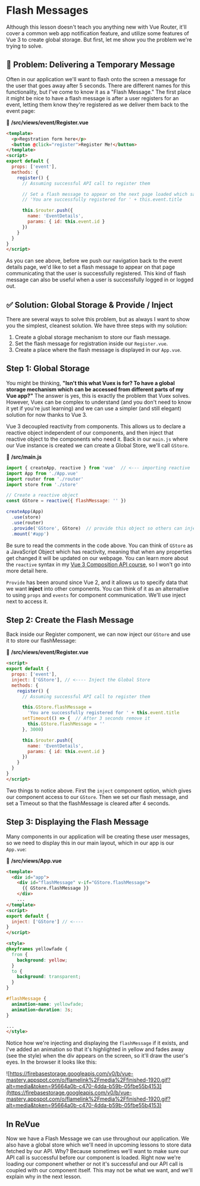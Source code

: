 # Flash Messages

Although this lesson doesn't teach you anything new with Vue Router, it'll cover a common web app notification feature, and utilize some features of Vue 3 to create global storage.  But first, let me show you the problem we're trying to solve.

## 🛑 Problem: Delivering a Temporary Message

Often in our application we'll want to flash onto the screen a message for the user that goes away after 5 seconds.  There are different names for this functionality, but I've come to know it as a "Flash Message."  The first place it might be nice to have a flash message is after a user registers for an event, letting them know they're registered as we deliver them back to the event page:

📄 **/src/views/event/Register.vue**

```html
<template>
  <p>Regstration form here</p>
  <button @click="register">Register Me!</button>
</template>
<script>
export default {
  props: ['event'],
  methods: {
    register() {
      // Assuming successful API call to register them

      // Set a flash message to appear on the next page loaded which says
      // 'You are successfully registered for ' + this.event.title

      this.$router.push({
        name: 'EventDetails',
        params: { id: this.event.id }
      })
    }
  }
}
</script>
```

As you can see above, before we push our navigation back to the event details page, we'd like to set a flash message to appear on that page communicating that the user is successfully registered.  This kind of flash message can also be useful when a user is successfully logged in or logged out.

## ✅ Solution: Global Storage & Provide / Inject

There are several ways to solve this problem, but as always I want to show you the simplest, cleanest solution.  We have three steps with my solution:

1. Create a global storage mechanism to store our flash message.
2. Set the flash message for registration inside our `Register.vue`.
3. Create a place where the flash message is displayed in our `App.vue`.

## Step 1: Global Storage

You might be thinking, **"Isn't this what Vuex is for?  To have a global storage mechanism which can be accessed from different parts of my Vue app?"**  The answer is yes, this is exactly the problem that Vuex solves.  However, Vuex can be complex to understand (and you don't need to know it yet if you're just learning) and we can use a simpler (and still elegant) solution for now thanks to Vue 3.  

Vue 3 decoupled reactivity from components.  This allows us to declare a reactive object independent of our components, and then inject that reactive object to the components who need it.  Back in our `main.js` where our Vue instance is created we can create a Global Store, we'll call `GStore`.

📄 **/src/main.js**

```jsx
import { createApp, reactive } from 'vue'  // <--- importing reactive
import App from './App.vue'
import router from './router'
import store from './store'

// Create a reactive object
const GStore = reactive({ flashMessage: '' })

createApp(App)
  .use(store)
  .use(router)
  .provide('GStore', GStore)  // provide this object so others can inject it
  .mount('#app')
```

Be sure to read the comments in the code above.  You can think of  `GStore` as a JavaScript Object which has reactivity, meaning that when any properties get changed it will be updated on our webpage.  You can learn more about the `reactive` syntax in my [Vue 3 Composition API course](https://www.vuemastery.com/courses/vue-3-essentials/why-the-composition-api/), so I won't go into more detail here.

`Provide` has been around since Vue 2, and it allows us to specify data that we want **inject** into other components.  You can think of it as an alternative to using `props` and `events` for component communication. We'll use inject next to access it.

## Step 2: Create the Flash Message

Back inside our Register component, we can now inject our `GStore` and use it to store our flashMessage:

📄 **/src/views/event/Register.vue**

```html
<script>
export default {
  props: ['event'],
  inject: ['GStore'], // <---- Inject the Global Store
  methods: {
    register() {
      // Assuming successful API call to register them

      this.GStore.flashMessage =
        'You are successfully registered for ' + this.event.title
      setTimeout(() => {  // After 3 seconds remove it
        this.GStore.flashMessage = ''
      }, 3000)

      this.$router.push({
        name: 'EventDetails',
        params: { id: this.event.id }
      })
    }
  }
}
</script>
```

Two things to notice above.  First the `inject` component option, which gives our component access to our `GStore`.  Then we set our flash message, and set a Timeout so that the flashMessage is cleared after 4 seconds.

## Step 3: Displaying the Flash Message

Many components in our application will be creating these user messages, so we need to display this in our main layout, which in our app is our `App.vue`:

📄 **/src/views/App.vue**

```html
<template>
  <div id="app">
    <div id="flashMessage" v-if="GStore.flashMessage">
      {{ GStore.flashMessage }}
    </div>
    ...
</template>
<script>
export default {
  inject: ['GStore'] // <---- 
}
</script>

<style>
@keyframes yellowfade {
  from {
    background: yellow;
  }
  to {
    background: transparent;
  }
}

#flashMessage {
  animation-name: yellowfade;
  animation-duration: 3s;
}

...
</style>
```

Notice how we're injecting and displaying the `flashMessage` if it exists, and I've added an animation so that it's highlighted in yellow and fades away (see the style) when the div appears on the screen, so it'll draw the user's eyes.  In the browser it looks like this:

![https://firebasestorage.googleapis.com/v0/b/vue-mastery.appspot.com/o/flamelink%2Fmedia%2Ffinished-1920.gif?alt=media&token=95664a0b-c470-4dda-b59b-05fbe55b4153](https://firebasestorage.googleapis.com/v0/b/vue-mastery.appspot.com/o/flamelink%2Fmedia%2Ffinished-1920.gif?alt=media&token=95664a0b-c470-4dda-b59b-05fbe55b4153)

## In ReVue

Now we have a Flash Message we can use throughout our application.  We also have a global store which we'll need in upcoming lessons to store data fetched by our API.  Why?  Because sometimes we'll want to make sure our API call is successful before our component is loaded.  Right now we're loading our component whether or not it's successful and our API call is coupled with our component itself.  This may not be what we want, and we'll explain why in the next lesson.
